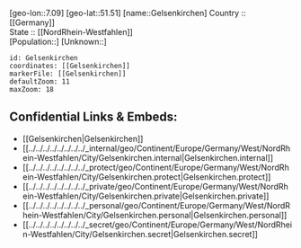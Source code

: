 ﻿---
location: [51.51,7.09] 
mapzoom: [7,12] 
mapmarker: city 
type: City
tags:
- geo/City


SpocWebEntityId: 30405
isDeleted: false
confidential: public

---
[geo-lon::7.09] 
[geo-lat::51.51] 
[name::Gelsenkirchen] 
Country :: [[Germany]]  
State :: [[NordRhein-Westfahlen]]  
[Population::] 
[Unknown::] 


```leaflet
id: Gelsenkirchen
coordinates: [[Gelsenkirchen]] 
markerFile: [[Gelsenkirchen]] 
defaultZoom: 11 
maxZoom: 18
```


## Confidential Links & Embeds: 
- [[Gelsenkirchen|Gelsenkirchen]]  
- [[../../../../../../../../_internal/geo/Continent/Europe/Germany/West/NordRhein-Westfahlen/City/Gelsenkirchen.internal|Gelsenkirchen.internal]] 
- [[../../../../../../../../_protect/geo/Continent/Europe/Germany/West/NordRhein-Westfahlen/City/Gelsenkirchen.protect|Gelsenkirchen.protect]] 
- [[../../../../../../../../_private/geo/Continent/Europe/Germany/West/NordRhein-Westfahlen/City/Gelsenkirchen.private|Gelsenkirchen.private]] 
- [[../../../../../../../../_personal/geo/Continent/Europe/Germany/West/NordRhein-Westfahlen/City/Gelsenkirchen.personal|Gelsenkirchen.personal]] 
- [[../../../../../../../../_secret/geo/Continent/Europe/Germany/West/NordRhein-Westfahlen/City/Gelsenkirchen.secret|Gelsenkirchen.secret]] 
